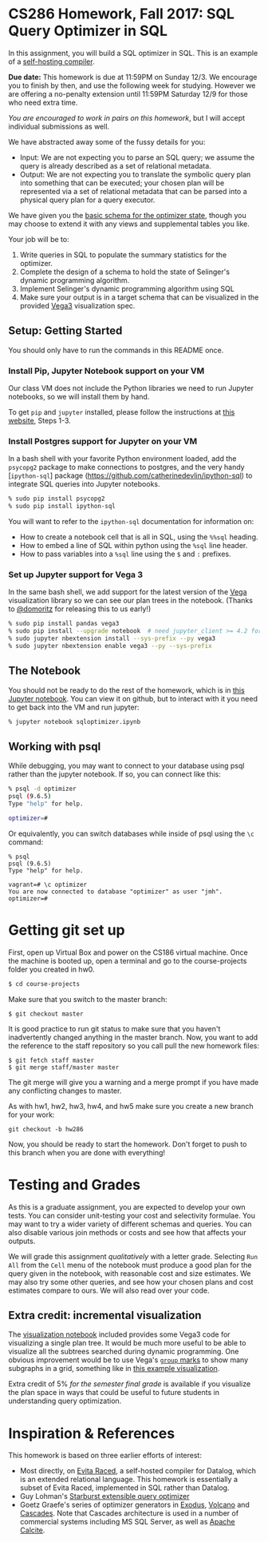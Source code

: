 # CS286 Homework, Fall 2017: SQL Query Optimizer in SQL
In this assignment, you will build a SQL optimizer in SQL. This is an example of a [self-hosting compiler](https://en.wikipedia.org/wiki/History_of_compiler_construction#Self-hosting_compilers).

**Due date:** This homework is due at 11:59PM on Sunday 12/3. We encourage you to finish by then, and use the following week for studying. However we are offering a no-penalty extension until 11:59PM Saturday 12/9 for those who need extra time.

*You are encouraged to work in pairs on this homework*, but I will accept individual submissions as well.

We have abstracted away some of the fussy details for you:
  - Input: We are not expecting you to parse an SQL query; we assume the query is already described as a set of relational metadata.
  - Output: We are not expecting you to translate the symbolic query plan into something that can be executed; your chosen plan will be represented via a set of relational metadata that can be parsed into a physical query plan for a query executor.
    
We have given you the [basic schema for the optimizer state](img/metaschema.png), though you may choose to extend it with any views and supplemental tables you like.

Your job will be to:
  1. Write queries in SQL to populate the summary statistics for the optimizer.
  2. Complete the design of a schema to hold the state of Selinger's dynamic programming algorithm.
  3. Implement Selinger's dynamic programming algorithm using SQL
  4. Make sure your output is in a target schema that can be visualized in the provided [Vega3](https://github.com/vega/vega) visualization spec.
    
## Setup: Getting Started

You should only have to run the commands in this README once.

### Install Pip, Jupyter Notebook support on your VM
Our class VM does not include the Python libraries we need to run Jupyter notebooks, so we will install them by hand.  

To get `pip` and `jupyter` installed, please follow the instructions at [this website](https://www.digitalocean.com/community/tutorials/how-to-set-up-a-jupyter-notebook-to-run-ipython-on-ubuntu-16-04), Steps 1-3.

### Install Postgres support for Jupyter on your VM
In a bash shell with your favorite Python environment loaded, add the `psycopg2` package to make connections to postgres, and the very handy [`ipython-sql`] package (https://github.com/catherinedevlin/ipython-sql) to integrate SQL queries into Jupyter notebooks.

```bash
% sudo pip install psycopg2
% sudo pip install ipython-sql
```

You will want to refer to the `ipython-sql` documentation for information on:
- How to create a notebook cell that is all in SQL, using the `%%sql` heading.
- How to embed a line of SQL within python using the `%sql` line header.
- How to pass variables into a `%sql` line using the `$` and `:` prefixes.

### Set up Jupyter support for Vega 3
In the same bash shell, we add support for the latest version of the [Vega](https://github.com/vega/vega) visualization library so we can see our plan trees in the notebook.  (Thanks to [@domoritz](https://www.domoritz.de/) for releasing this to us early!)

```bash
% sudo pip install pandas vega3
% sudo pip install --upgrade notebook  # need jupyter_client >= 4.2 for sys-prefix below
% sudo jupyter nbextension install --sys-prefix --py vega3
% sudo jupyter nbextension enable vega3 --py --sys-prefix
```

## The Notebook
You should not be ready to do the rest of the homework, which is in [this Jupyter notebook](sqloptimizer.ipynb).  You can view it on github, but to interact with it you need to get back into the VM and run jupyter:

```bash
% jupyter notebook sqloptimizer.ipynb
```

## Working with psql
While debugging, you may want to connect to your database using psql rather than the jupyter notebook. If so, you can connect like this:
```bash
% psql -d optimizer
psql (9.6.5)
Type "help" for help.

optimizer=#
```
Or equivalently, you can switch databases while inside of psql using the `\c` command:
```
% psql
psql (9.6.5)
Type "help" for help.

vagrant=# \c optimizer
You are now connected to database "optimizer" as user "jmh".
optimizer=# 
```

# Getting git set up
First, open up Virtual Box and power on the CS186 virtual machine. Once the machine is booted up, open a terminal and go to the course-projects folder you created in hw0.

```bash
$ cd course-projects
```

Make sure that you switch to the master branch:
```
$ git checkout master
```

It is good practice to run git status to make sure that you haven't inadvertently changed anything in the master branch. Now, you want to add the reference to the staff repository so you call pull the new homework files:
```
$ git fetch staff master
$ git merge staff/master master
```
The git merge will give you a warning and a merge prompt if you have made any conflicting changes to master.

As with hw1, hw2, hw3, hw4, and hw5 make sure you create a new branch for your work:
```
git checkout -b hw286
```
Now, you should be ready to start the homework. Don't forget to push to this branch when you are done with everything!

# Testing and Grades
As this is a graduate assignment, you are expected to develop your own tests. You can consider unit-testing your cost and selectivity formulae. You may want to try a wider variety of different schemas and queries. You can also disable various join methods or costs and see how that affects your outputs.

We will grade this assignment *qualitatively* with a letter grade. Selecting `Run All` from the `Cell` menu of the notebook must produce a good plan for the query given in the notebook, with reasonable cost and size estimates. We may also try some other queries, and see how your chosen plans and cost estimates compare to ours. We will also read over your code.

## Extra credit: incremental visualization
The [visualization notebook](visualizer.ipynb) included provides some Vega3 code for visualizing a single plan tree. It would be much more useful to be able to visualize all the subtrees searched during dynamic programming. One obvious improvement would be to use Vega's [`group` marks](https://vega.github.io/vega/docs/marks/group/) to show many subgraphs in a grid, something like in [this example visualization](https://vega.github.io/vega/examples/brushing-scatter-plots/).

Extra credit of 5% *for the semester final grade* is available if you visualize the plan space in ways that could be useful to future students in understanding query optimization.

# Inspiration & References
This homework is based on three earlier efforts of interest:
- Most directly, on [Evita Raced](https://scholar.google.com/scholar?cluster=16501830913872386516&hl=en&as_sdt=0,5), a self-hosted compiler for Datalog, which is an extended relational language. This homework is essentially a subset of Evita Raced, implemented in SQL rather than Datalog.
- Guy Lohman's [Starburst extensible query optimizer](https://scholar.google.com/scholar?cluster=10995892643382871734&hl=en&as_sdt=0,5)
- Goetz Graefe's series of optimizer generators in [Exodus](https://scholar.google.com/scholar?cluster=12818289020522526536&hl=en&as_sdt=0,5), [Volcano](https://scholar.google.com/scholar?cluster=2304531151126477511&hl=en&as_sdt=0,5) and [Cascades](https://scholar.google.com/scholar?cluster=4942467188838848130&hl=en&as_sdt=0,5). Note that Cascades architecture is used in a number of commercial systems including MS SQL Server, as well as [Apache Calcite](http://calcite.apache.org).
